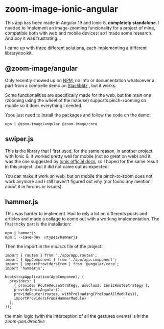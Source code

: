 ﻿# zoom-image-ionic-angular
This app has been made in Angular 19 and Ionic 8, **completely standalone**.
I needed to implement an image-zooming funcionality for a project of mine, compatible both with web and mobile devices: so I made some research.
And boy it was frustrating...

I came up with three different solutions, each implementing a different library/toolkit.

## @zoom-image/angular
Only recently showed up on [NPM](https://www.npmjs.com/package/@zoom-image/angular), no info or documentation whatsoever a part from a compelte demo on [Stackblitz](https://stackblitz.com/edit/willnguyen1312-zoom-image-x7vadc?file=package.json) , but it works.

Some functionalities are specifically made for the web, but the main one (zooming using the wheel of the maouse) supports pinch-zooming on mobile so it does everything I needed.

Yoou just need to install the packages and follow the code on the demo:

    npm i @zoom-image/angular @zoom-image/core

## swiper.js
This is the library that I first used, for the same reason, in another project with Ionic 6. It worked pretty well for mobile (not so great on web) and it was the one suggested by [Ionic official docs](https://ionicframework.com/docs/angular/slides), so I hoped for the same result in this project...but it did not came out as expected:

You can make it work on web, but on mobile the pinch-to-zoom does not work anymore and I still haven't figured out why (nor found any mention about it in forums or issues).

## hammer.js
This was harder to implement. Had to rely a lot on differents posts and articles and made a collage to come out with a working implementation. 
The first tricky part is the installation:

    npm i hammerjs
    npm i --save-dev  @types/hammerjs
    
Then the import in the *main.ts* file of the project:

    import { routes } from './app/app.routes';
    import { AppComponent } from './app/app.component';
    import { importProvidersFrom } from '@angular/core';
    import 'hammerjs';

    bootstrapApplication(AppComponent, {
      providers: [
        { provide: RouteReuseStrategy, useClass: IonicRouteStrategy },
        provideIonicAngular(),
        provideRouter(routes, withPreloading(PreloadAllModules)),
        importProvidersFrom(HammerModule)
      ],
    });

the main logic (with the interception of all the gestures events) is in the *zoom-pan.directive*


